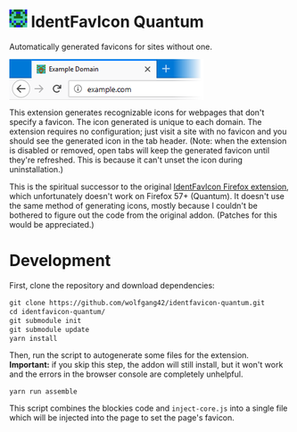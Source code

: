 # <img src="src/icon/identfavicon-quantum-96.png" width="32" height="32"/> IdentFavIcon Quantum
Automatically generated favicons for sites without one.

<img src="screenshot.png" align="center"/>

This extension generates recognizable icons for webpages that don't specify a favicon. The icon generated is unique to each domain. The extension requires no configuration; just visit a site with no favicon and you should see the generated icon in the tab header. (Note: when the extension is disabled or removed, open tabs will keep the generated favicon until they're refreshed. This is because it can't unset the icon during uninstallation.)

This is the spiritual successor to the original [IdentFavIcon Firefox extension], which unfortunately doesn't work on Firefox 57+ (Quantum). It doesn't use the same method of generating icons, mostly because I couldn't be bothered to figure out the code from the original addon. (Patches for this would be appreciated.)

[IdentFavIcon Firefox extension]: https://addons.mozilla.org/en-US/firefox/addon/identfavicon/

# Development
First, clone the repository and download dependencies:
```
git clone https://github.com/wolfgang42/identfavicon-quantum.git
cd identfavicon-quantum/
git submodule init
git submodule update
yarn install
```
Then, run the script to autogenerate some files for the extension.
**Important:** if you skip this step, the addon will still install, but it won't work and the errors in the browser console are completely unhelpful.
```
yarn run assemble
```
This script combines the blockies code and `inject-core.js` into a single file which will be injected into the page to set the page's favicon.
